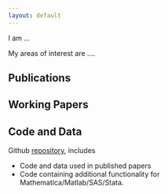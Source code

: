 ```yaml
---
layout: default
---
```


I am ...

My areas of interest are ....



## Publications



## Working Papers



## Code and Data

Github [repository](https://github.com/difang-huang?tab=repositories), includes

- Code and data used in published papers
- Code containing additional functionality for Mathematica/Matlab/SAS/Stata.

